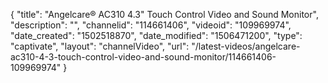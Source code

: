 {
    "title": "Angelcare&reg; AC310 4.3&quot; Touch Control Video and Sound Monitor",
    "description": "",
    "channelid": "114661406",
    "videoid": "109969974",
    "date_created": "1502518870",
    "date_modified": "1506471200",
    "type": "captivate",
    "layout": "channelVideo",
    "url": "\/latest-videos\/angelcare-ac310-4-3-touch-control-video-and-sound-monitor\/114661406-109969974"
}